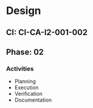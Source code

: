# Design

## CI: CI-CA-I2-001-002
## Phase: 02

### Activities
- Planning
- Execution
- Verification
- Documentation
